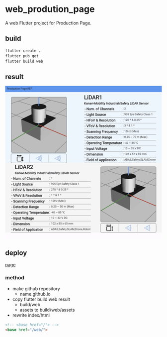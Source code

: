 # web_prodution_page

A web Flutter project for Production Page.

## build

```bash
flutter create .
flutter pub get
flutter build web
```

## result

![result](image/result.png)

## deploy

[page](https://twchong831.github.io/web/)

### method

- make github repository
  - name.github.io
- copy flutter build web result
  - build/web
  - assets to build/web/assets
- rewrite index/html

```html
<!-- <base href="/"> -->
<base href="/web/">
```
